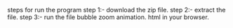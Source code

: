 steps for run the program 
step 1:- download the zip file.
step 2:- extract the file.
step 3:- run the file bubble zoom animation. html in your browser.
